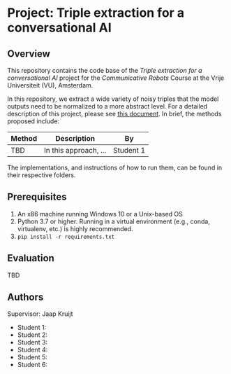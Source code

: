 # Project: Triple extraction for a conversational AI

## Overview

This repository contains the code base of the *Triple extraction for a conversational AI* project for the *Communicative Robots* Course at the Vrije Universiteit (VU), Amsterdam.

In this repository, we extract a wide variety of noisy triples that the model outputs need to be normalized to a more abstract level. For a detailed description of this project, please see [this document](https://docs.google.com/document/d/1z4EBIvYNy7DWStKosycVhVL6aEH5hKAvYSXtzpHB3Ck/edit#). In brief, the methods proposed include:

| Method        | Description | By |
|---------------|-------------|----|
| TBD | In this approach, ... | Student 1 |


The implementations, and instructions of how to run them, can be found in their respective folders.

## Prerequisites

1. An x86 machine running Windows 10 or a Unix-based OS
1. Python 3.7 or higher. Running in a virtual environment (e.g., conda, virtualenv, etc.) is highly recommended.
1. `pip install -r requirements.txt`

## Evaluation

TBD

## Authors

Supervisor: Jaap Kruijt

- Student 1: 
- Student 2: 
- Student 3: 
- Student 4: 
- Student 5: 
- Student 6: 

